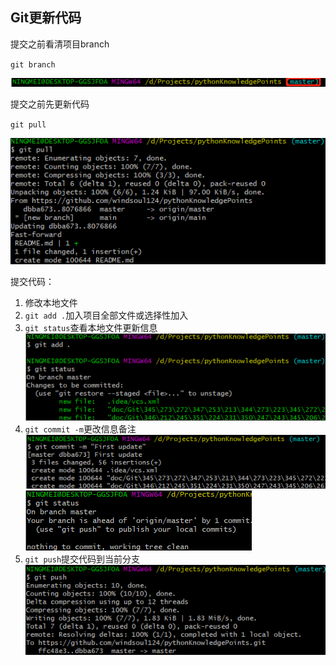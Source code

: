 ## Git更新代码

提交之前看清项目branch

`git branch`

![image-20210908101607814](https://raw.githubusercontent.com/windsoul124/blogPic/main/img/image-20210908101607814.png)

提交之前先更新代码

`git pull`

![image-20210908143917441](https://raw.githubusercontent.com/windsoul124/blogPic/main/img/image-20210908143917441.png)

提交代码：

1. 修改本地文件
2. `git add .`加入项目全部文件或选择性加入
3. `git status`查看本地文件更新信息![image-20210908101901139](https://raw.githubusercontent.com/windsoul124/blogPic/main/img/image-20210908101901139.png)
4. `git commit -m`更改信息备注![image-20210908103227525](https://raw.githubusercontent.com/windsoul124/blogPic/main/img/image-20210908103227525.png)![image-20210908103338750](https://raw.githubusercontent.com/windsoul124/blogPic/main/img/image-20210908103338750.png)
5. `git push`提交代码到当前分支![image-20210908103359400](https://raw.githubusercontent.com/windsoul124/blogPic/main/img/image-20210908103359400.png)


